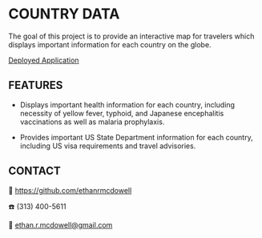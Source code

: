 # COUNTRY DATA

The goal of this project is to provide an interactive map for travelers which displays important information
for each country on the globe.

[Deployed Application](https://country-data-81ef9.web.app/)

## FEATURES

- Displays important health information for each country, including necessity of yellow fever, typhoid, and Japanese encephalitis vaccinations as well as malaria prophylaxis.

- Provides important US State Department information for each country, including US visa requirements and travel advisories.

## CONTACT

:link: https://github.com/ethanrmcdowell

:phone: (313) 400-5611

:e-mail: ethan.r.mcdowell@gmail.com
